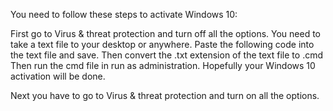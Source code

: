 You need to follow these steps to activate Windows 10:

First go to Virus & threat protection and turn off all the options.
You need to take a text file to your desktop or anywhere.
Paste the following code into the text file and save.
Then convert the .txt extension of the text file to .cmd
Then run the cmd file in run as administration.
Hopefully your Windows 10 activation will be done.

Next you have to go to Virus & threat protection and turn on all the options.